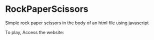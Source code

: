 # RockPaperScissors
Simple rock paper scissors in the body of an html file using javascript

To play, Access the website: 
